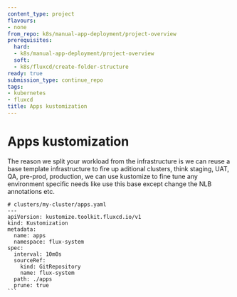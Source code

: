 ```yaml
---
content_type: project
flavours:
- none
from_repo: k8s/manual-app-deployment/project-overview
prerequisites:
  hard:
  - k8s/manual-app-deployment/project-overview
  soft:
  - k8s/fluxcd/create-folder-structure
ready: true
submission_type: continue_repo
tags:
- kubernetes
- fluxcd
title: Apps kustomization
---
```


# Apps kustomization

The reason we split your workload from the infrastructure is we can reuse a base template infrastructure to fire up aditional clusters, think staging, UAT, QA, pre-prod, production, we can use kustomize to fine tune any environment specific needs like use this base except change the NLB annotations etc.

````
# clusters/my-cluster/apps.yaml
---
apiVersion: kustomize.toolkit.fluxcd.io/v1
kind: Kustomization
metadata:
  name: apps
  namespace: flux-system
spec:
  interval: 10m0s
  sourceRef:
    kind: GitRepository
    name: flux-system
  path: ./apps
  prune: true
```
````